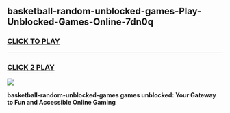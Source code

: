 
## basketball-random-unblocked-games-Play-Unblocked-Games-Online-7dn0q
<h3>
<a href="https://premium76.site?title=basketball-random-unblocked-games&ref=25A">CLICK TO PLAY</a></h3>
<hr>

<h3>
<a href="https://premium76.site?title=basketball-random-unblocked-games&ref=25A">CLICK 2 PLAY</a>
  
</h3>

<a href="https://premium76.site?title=basketball-random-unblocked-games&ref=25A"><img src="https://clearcache.store/games.png"></a>


**basketball-random-unblocked-games games unblocked: Your Gateway to Fun and Accessible Online Gaming**
